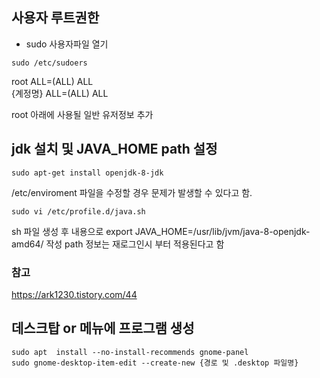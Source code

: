 ## 사용자 루트권한
- sudo 사용자파일 열기
```console
sudo /etc/sudoers  
```
root       ALL=(ALL)    ALL  
{계정명}    ALL=(ALL)    ALL  
  
root 아래에 사용될 일반 유저정보 추가
  
  
  
## jdk 설치 및 JAVA_HOME path 설정
```console
sudo apt-get install openjdk-8-jdk
```
  
/etc/enviroment 파일을 수정할 경우 문제가 발생할 수 있다고 함.  
  
```console
sudo vi /etc/profile.d/java.sh
```
  
sh 파일 생성 후 내용으로 export JAVA_HOME=/usr/lib/jvm/java-8-openjdk-amd64/ 작성
path 정보는 재로그인시 부터 적용된다고 함
  
### 참고
<https://ark1230.tistory.com/44>
  
  
  
## 데스크탑 or 메뉴에 프로그램 생성
```console
sudo apt  install --no-install-recommends gnome-panel  
sudo gnome-desktop-item-edit --create-new {경로 및 .desktop 파일명}  
```
  
